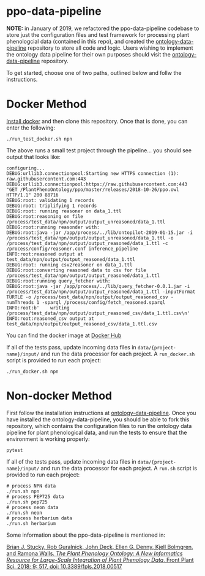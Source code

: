 # ppo-data-pipeline

**NOTE:** in January of 2019, we refactored the ppo-data-pipeline codebase to store just the configuration files and test framework for processing plant phenologcial data (contained in this repo), and created the [ontology-data-pipeline](https://github.com/biocodellc/ontology-data-pipeline) repository to store all code and logic.  Users wishing to implement the ontology data pipeline for their own purposes should visit the [ontology-data-pipeline](https://github.com/biocodellc/ontology-data-pipeline) repository. 

To get started, choose one of two paths, outlined below and follw the instructions.  

# Docker Method
[Install docker](https://docs.docker.com/install/) and then clone this repository.  Once that is done, you can enter the following:
```
./run_test_docker.sh npn
```

The above runs a small test project through the pipeline... you should see output that looks like:

```
configuring...
DEBUG:urllib3.connectionpool:Starting new HTTPS connection (1): raw.githubusercontent.com:443
DEBUG:urllib3.connectionpool:https://raw.githubusercontent.com:443 "GET /PlantPhenoOntology/ppo/master/releases/2018-10-26/ppo.owl HTTP/1.1" 200 88716
DEBUG:root:	validating 1 records
DEBUG:root:	triplifying 1 records
DEBUG:root:	running reasoner on data_1.ttl
DEBUG:root:reasoning on file /process/test_data/npn/output/output_unreasoned/data_1.ttl
DEBUG:root:running reasonder with:
DEBUG:root:java -jar /app/process/../lib/ontopilot-2019-01-15.jar -i /process/test_data/npn/output/output_unreasoned/data_1.ttl -o /process/test_data/npn/output/output_reasoned/data_1.ttl -c /process/config/reasoner.conf inference_pipeline
INFO:root:reasoned output at test_data/npn/output/output_reasoned/data_1.ttl
DEBUG:root:	running csv2reasoner on data_1.ttl
DEBUG:root:converting reasoned data to csv for file /process/test_data/npn/output/output_reasoned/data_1.ttl
DEBUG:root:running query_fetcher with:
DEBUG:root:java -jar /app/process/../lib/query_fetcher-0.0.1.jar -i /process/test_data/npn/output/output_reasoned/data_1.ttl -inputFormat TURTLE -o /process/test_data/npn/output/output_reasoned_csv -numThreads 1 -sparql /process/config/fetch_reasoned.sparql
INFO:root:b'    writing /process/test_data/npn/output/output_reasoned_csv/data_1.ttl.csv\n'
INFO:root:reasoned_csv output at test_data/npn/output/output_reasoned_csv/data_1.ttl.csv
```

You can find the docker image at [Docker Hub](https://cloud.docker.com/u/jdeck88/repository/docker/jdeck88/ontology-data-pipeline)

If all of the tests pass, update incoming data files in ```data/{project-name}/input/``` and  run the data processor for each project.  A ```run_docker.sh``` script is provided to run each project:

```
./run_docker.sh npn
```

# Non-docker Method
First follow the installation instructions at [ontology-data-pipeline](https://github.com/biocodellc/ontology-data-pipeline). Once you have installed the ontology-data-pipeline, you should be able to fork this repository, which contains the configuration files to run the ontology data pipeline for plant phenological data, and run the tests to ensure that the environment is working properly:

```pytest``` 

If all of the tests pass, update incoming data files in ```data/{project-name}/input/``` and  run the data processor for each project.  A ```run.sh``` script is provided to run each project:

```
# process NPN data
./run.sh npn 
# process PEP725 data
./run.sh pep725 
# process neon data
./run.sh neon
# process herbarium data
./run.sh herbarium
```

Some information about the ppo-data-pipeline is mentioned in:

[Brian J. Stucky, Rob Guralnick, John Deck, Ellen G. Denny, Kjell Bolmgren, and Ramona Walls. *The Plant Phenology Ontology: A New Informatics Resource for Large-Scale Integration of Plant Phenology Data*, Front Plant Sci. 2018; 9: 517, doi: 10.3389/fpls.2018.00517](https://www.ncbi.nlm.nih.gov/pmc/articles/PMC5938398/)
